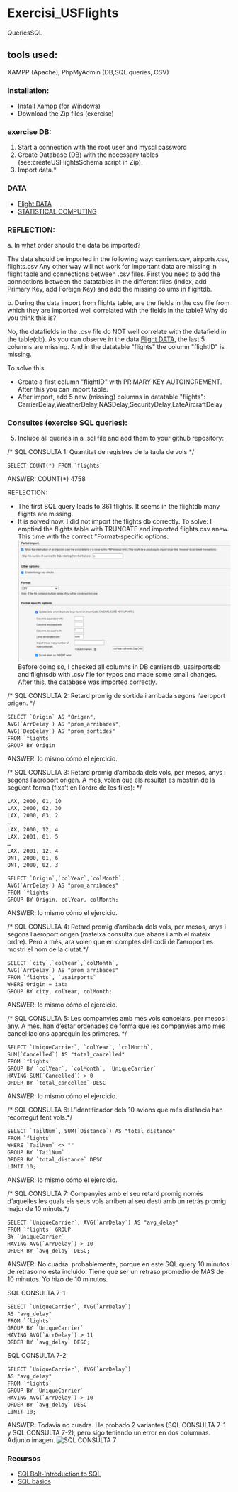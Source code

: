 # Exercisi_USFlights
QueriesSQL

## tools used:
XAMPP (Apache), PhpMyAdmin (DB,SQL queries,.CSV)

### Installation:
- Install Xampp (for Windows)
- Download the Zip files (exercise)

### exercise DB:
1) Start a connection with the root user and mysql password
2) Create Database (DB) with the necessary tables (see:createUSFlightsSchema script in Zip).
3) Import data.*
### DATA 
- [Flight DATA](http://stat-computing.org/dataexpo/2009/the-data.html)
- [STATISTICAL COMPUTING](http://stat-computing.org/)

### REFLECTION:
a. In what order should the data be imported?

The data should be imported in the following way: carriers.csv, airports.csv, flights.csv
Any other way will not work for important data are missing in flight table and connections between .csv files. First you need to add the connections between the datatables in the different files (index, add Primary Key, add Foreign Key) and add the missing colums in flightdb.

b. During the data import from flights table, are the fields in the csv file from which they are imported well correlated with the fields in the table? Why do you think this is?

No, the datafields in the .csv file do NOT well correlate with the datafield in the table(db). As you can observe in the data [Flight DATA](http://stat-computing.org/dataexpo/2009/the-data.html), the last 5 columns are missing. And in the datatable "flights" the column 
"flightID" is missing. 

To solve this:
- Create a first column "flightID" with PRIMARY KEY AUTOINCREMENT. After this you can import table.
- After import, add 5 new (missing) columns in datatable "flights": CarrierDelay,WeatherDelay,NASDelay,SecurityDelay,LateAircraftDelay

### Consultes (exercise SQL queries):
5) Include all queries in a .sql file and add them to your github repository:

/* SQL CONSULTA 1: Quantitat de registres de la taula de vols */
```
SELECT COUNT(*) FROM `flights`
```
ANSWER: 
COUNT(*)
4758

REFLECTION:
- The first SQL query leads to 361 flights. It seems in the flightdb many flights are missing.
- It is solved now. I did not import the flights db correctly. 
To solve: I emptied the flights table with TRUNCATE and imported flights.csv anew. This time with the correct "Format-specific options.
![Format-specific options Flightsdb](https://github.com/dianavile/Exercisi_USFlights/blob/master/importFLIGHTS.PNG)
Before doing so, I checked all columns in DB carriersdb, usairportsdb and flightsdb with .csv file for typos and made some small changes. After this, the database was imported correctly.
   
/* SQL CONSULTA 2:  Retard promig de sortida i arribada segons l’aeroport origen. */
```
SELECT `Origin` AS "Origen", 
AVG(`ArrDelay`) AS "prom_arribades", 
AVG(`DepDelay`) AS "prom_sortides" 
FROM `flights` 
GROUP BY Origin
```
ANSWER: lo mismo cómo el ejercicio.

/* SQL CONSULTA 3: Retard promig d’arribada dels vols, per mesos, anys i segons l’aeroport origen. A més, volen que els
resultat es mostrin de la següent forma (fixa’t en l’ordre de les files): */
```
LAX, 2000, 01, 10
LAX, 2000, 02, 30
LAX, 2000, 03, 2
…
LAX, 2000, 12, 4
LAX, 2001, 01, 5
…
LAX, 2001, 12, 4
ONT, 2000, 01, 6
ONT, 2000, 02, 3
```
```
SELECT `Origin`,`colYear`,`colMonth`, 
AVG(`ArrDelay`) AS "prom_arribades" 
FROM `flights` 
GROUP BY Origin, colYear, colMonth;
```
ANSWER: lo mismo cómo el ejercicio.

/* SQL CONSULTA 4: Retard promig d’arribada dels vols, per mesos, anys i segons l’aeroport origen (mateixa consulta que abans  i amb el mateix ordre). Però a més, ara volen que en comptes del codi de l’aeroport es mostri el nom de la ciutat.*/
```
SELECT `city`,`colYear`,`colMonth`, 
AVG(`ArrDelay`) AS "prom_arribades" 
FROM `flights`, `usairports` 
WHERE Origin = iata 
GROUP BY city, colYear, colMonth;
```
ANSWER: lo mismo cómo el ejercicio.

/* SQL CONSULTA 5: Les companyies amb més vols cancelats, per mesos i any. A més, han d’estar ordenades de forma que les companyies amb més cancel·lacions apareguin les primeres. */
```
SELECT `UniqueCarrier`, `colYear`, `colMonth`, 
SUM(`Cancelled`) AS "total_cancelled" 
FROM `flights` 
GROUP BY `colYear`, `colMonth`, `UniqueCarrier` 
HAVING SUM(`Cancelled`) > 0
ORDER BY `total_cancelled` DESC
```
ANSWER: lo mismo cómo el ejercicio.

/* SQL CONSULTA 6: L’identificador dels 10 avions que més distància han recorregut fent vols.*/
```
SELECT `TailNum`, SUM(`Distance`) AS "total_distance" 
FROM `flights` 
WHERE `TailNum` <> "" 
GROUP BY `TailNum` 
ORDER BY `total_distance` DESC
LIMIT 10;
```
ANSWER: lo mismo cómo el ejercicio.

/* SQL CONSULTA 7: Companyies amb el seu retard promig només d’aquelles les quals els seus vols arriben al seu destí amb un retràs promig major de 10 minuts.*/
```
SELECT `UniqueCarrier`, AVG(`ArrDelay`) AS "avg_delay" 
FROM `flights` GROUP 
BY `UniqueCarrier` 
HAVING AVG(`ArrDelay`) > 10 
ORDER BY `avg_delay` DESC;
```
ANSWER: No cuadra. probablemente, porque en este SQL query 10 minutos de retraso no esta incluido. 
Tiene que ser un retraso promedio de MAS de 10 minutos. Yo hizo de 10 minutos. 

SQL CONSULTA 7-1
```
SELECT `UniqueCarrier`, AVG(`ArrDelay`) 
AS "avg_delay" 
FROM `flights` 
GROUP BY `UniqueCarrier` 
HAVING AVG(`ArrDelay`) > 11
ORDER BY `avg_delay` DESC; 
```
SQL CONSULTA 7-2
```
SELECT `UniqueCarrier`, AVG(`ArrDelay`) 
AS "avg_delay" 
FROM `flights` 
GROUP BY `UniqueCarrier` 
HAVING AVG(`ArrDelay`) > 10 
ORDER BY `avg_delay` DESC 
LIMIT 10;
```
ANSWER: Todavia no cuadra. He probado 2 variantes (SQL CONSULTA 7-1 y SQL CONSULTA 7-2), pero sigo teniendo un error en dos columnas. 
Adjunto imagen.
![SQL CONSULTA 7]()

### Recursos
- [SQLBolt-Introduction to SQL](https://sqlbolt.com/)
- [SQL basics](https://www.w3schools.com/sql/sql_create_db.asp)
